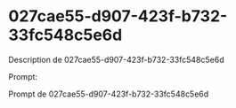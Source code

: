 # 027cae55-d907-423f-b732-33fc548c5e6d

Description de 027cae55-d907-423f-b732-33fc548c5e6d

Prompt:

Prompt de 027cae55-d907-423f-b732-33fc548c5e6d